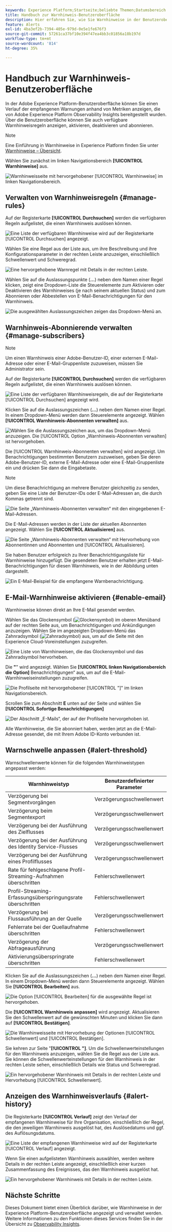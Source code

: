 ```yaml
---
keywords: Experience Platform;Startseite;beliebte Themen;Datumsbereich
title: Handbuch zur Warnhinweis-Benutzeroberfläche
description: Hier erfahren Sie, wie Sie Warnhinweise in der Benutzeroberfläche von Experience Platform verwalten.
feature: Alerts
exl-id: 4ba3ef2b-7394-405e-979d-0e5e1fe676f3
source-git-commit: 57261ca37bf10e394f47ea4bb3c01856a18b197d
workflow-type: tm+mt
source-wordcount: '814'
ht-degree: 35%

---
```


# Handbuch zur Warnhinweis-Benutzeroberfläche

In der Adobe Experience Platform-Benutzeroberfläche können Sie einen Verlauf der empfangenen Warnungen anhand von Metriken anzeigen, die von Adobe Experience Platform Observability Insights bereitgestellt wurden. Über die Benutzeroberfläche können Sie auch verfügbare Warnhinweisregeln anzeigen, aktivieren, deaktivieren und abonnieren.

>[!NOTE]
>
>Eine Einführung in Warnhinweise in Experience Platform finden Sie unter [Warnhinweise – Übersicht](./overview.md).

Wählen Sie zunächst im linken Navigationsbereich **[!UICONTROL Warnhinweise]** aus.

![Warnhinweisseite mit hervorgehobener [!UICONTROL Warnhinweise] im linken Navigationsbereich.](../images/alerts/ui/workspace.png)

## Verwalten von Warnhinweisregeln {#manage-rules}

Auf der Registerkarte **[!UICONTROL Durchsuchen]** werden die verfügbaren Regeln aufgelistet, die einen Warnhinweis auslösen können.

![Eine Liste der verfügbaren Warnhinweise wird auf der Registerkarte [!UICONTROL Durchsuchen] angezeigt.](../images/alerts/ui/rules.png)

Wählen Sie eine Regel aus der Liste aus, um ihre Beschreibung und ihre Konfigurationsparameter in der rechten Leiste anzuzeigen, einschließlich Schwellenwert und Schweregrad.

![Eine hervorgehobene Warnregel mit Details in der rechten Leiste.](../images/alerts/ui/rule-details.png)

Wählen Sie auf die Auslassungspunkte (**...**) neben dem Namen einer Regel klicken, zeigt eine Dropdown-Liste die Steuerelemente zum Aktivieren oder Deaktivieren des Warnhinweises (je nach seinem aktuellen Status) und zum Abonnieren oder Abbestellen von E-Mail-Benachrichtigungen für den Warnhinweis.

![Die ausgewählten Auslassungszeichen zeigen das Dropdown-Menü an.](../images/alerts/ui/disable-subscribe.png)

## Warnhinweis-Abonnierende verwalten {#manage-subscribers}

>[!NOTE]
>
> Um einen Warnhinweis einer Adobe-Benutzer-ID, einer externen E-Mail-Adresse oder einer E-Mail-Gruppenliste zuzuweisen, müssen Sie Administrator sein.

Auf der Registerkarte **[!UICONTROL Durchsuchen]** werden die verfügbaren Regeln aufgelistet, die einen Warnhinweis auslösen können.

![Eine Liste der verfügbaren Warnhinweisregeln, die auf der Registerkarte [!UICONTROL Durchsuchen] angezeigt wird.](../images/alerts/ui/rules.png)

Klicken Sie auf die Auslassungszeichen (**…**) neben dem Namen einer Regel. In einem Dropdown-Menü werden dann Steuerelemente angezeigt. Wählen **[!UICONTROL Warnhinweis-Abonnenten verwalten]** aus.

![Wählen Sie die Auslassungszeichen aus, um das Dropdown-Menü anzuzeigen. Die [!UICONTROL Option „Warnhinweis-Abonnenten verwalten] ist hervorgehoben.](../images/alerts/ui/manage-alert-subscribers.png)

Die [!UICONTROL Warnhinweis-Abonnenten verwalten] wird angezeigt. Um Benachrichtigungen bestimmten Benutzern zuzuweisen, geben Sie deren Adobe-Benutzer-ID, externe E-Mail-Adresse oder eine E-Mail-Gruppenliste ein und drücken Sie dann die Eingabetaste.

>[!NOTE]
>
>Um diese Benachrichtigung an mehrere Benutzer gleichzeitig zu senden, geben Sie eine Liste der Benutzer-IDs oder E-Mail-Adressen an, die durch Kommas getrennt sind.

![Die Seite „Warnhinweis-Abonnenten verwalten“ mit den eingegebenen E-Mail-Adressen.](../images/alerts/ui/manage-alert-add-email.png)

Die E-Mail-Adressen werden in der Liste der aktuellen Abonnenten angezeigt. Wählen Sie **[!UICONTROL Aktualisieren]** aus.

![Die Seite „Warnhinweis-Abonnenten verwalten“ mit Hervorhebung von Abonnentinnen und Abonnenten und [!UICONTROL Aktualisieren].](../images/alerts/ui/manage-alert-subscribers-added-email.png)

Sie haben Benutzer erfolgreich zu Ihrer Benachrichtigungsliste für Warnhinweise hinzugefügt. Die gesendeten Benutzer erhalten jetzt E-Mail-Benachrichtigungen für diesen Warnhinweis, wie in der Abbildung unten dargestellt.

![Ein E-Mail-Beispiel für die empfangene Warnbenachrichtigung.](../images/alerts/ui/manage-alert-subscribers-email.png)

## E-Mail-Warnhinweise aktivieren {#enable-email}

Warnhinweise können direkt an Ihre E-Mail gesendet werden.

Wählen Sie das Glockensymbol (![Glockensymbol](/help/images/icons/bell.png)) im oberen Menüband auf der rechten Seite aus, um Benachrichtigungen und Ankündigungen anzuzeigen. Wählen Sie im angezeigten Dropdown-Menü das Zahnradsymbol (![Zahnradsymbol](/help/images/icons/settings.png)) aus, um auf die Seite mit den Experience Cloud-Voreinstellungen zuzugreifen.

![Eine Liste von Warnhinweisen, die das Glockensymbol und das Zahnradsymbol hervorheben.](../images/alerts/ui/edit-preferences.png)

Die **&quot;**&quot; wird angezeigt. Wählen Sie **[!UICONTROL linken Navigationsbereich die Option]** Benachrichtigungen“ aus, um auf die E-Mail-Warnhinweiseinstellungen zuzugreifen.

![Die Profilseite mit hervorgehobener [!UICONTROL  &quot;]&quot; im linken Navigationsbereich.](../images/alerts/ui/profile.png)

Scrollen Sie zum Abschnitt **E** unten auf der Seite und wählen Sie **[!UICONTROL Sofortige Benachrichtigungen]**

![Der Abschnitt „E-Mails“, der auf der Profilseite hervorgehoben ist.](../images/alerts/ui/notifications.png)

Alle Warnhinweise, die Sie abonniert haben, werden jetzt an die E-Mail-Adresse gesendet, die mit Ihrem Adobe ID-Konto verbunden ist.

## Warnschwelle anpassen {#alert-threshold}

Warnschwellenwerte können für die folgenden Warnhinweistypen angepasst werden:

| Warnhinweistyp | Benutzerdefinierter Parameter |
|---|---|
| Verzögerung bei Segmentvorgängen | Verzögerungsschwellenwert |
| Verzögerung beim Segmentexport | Verzögerungsschwellenwert |
| Verzögerung bei der Ausführung des Zielflusses | Verzögerungsschwellenwert |
| Verzögerung bei der Ausführung des Identity Service-Flusses | Verzögerungsschwellenwert |
| Verzögerung bei der Ausführung eines Profilflusses | Verzögerungsschwellenwert |
| Rate für fehlgeschlagene Profil-Streaming-Aufnahmen überschritten | Fehlerschwellenwert |
| Profil-Streaming-Erfassungsüberspringungsrate überschritten | Fehlerschwellenwert |
| Verzögerung bei Flussausführung an der Quelle | Verzögerungsschwellenwert |
| Fehlerrate bei der Quellaufnahme überschritten | Fehlerschwellenwert |
| Verzögerung der Abfrageausführung | Verzögerungsschwellenwert |
| Aktivierungsüberspringrate überschritten | Fehlerschwellenwert |

Klicken Sie auf die Auslassungszeichen (**…**) neben dem Namen einer Regel. In einem Dropdown-Menü werden dann Steuerelemente angezeigt. Wählen Sie **[!UICONTROL Bearbeiten]** aus.

![Die Option [!UICONTROL Bearbeiten] für die ausgewählte Regel ist hervorgehoben.](../images/alerts/ui/threshold-edit.png)

Die **[!UICONTROL Warnhinweis anpassen]** wird angezeigt. Aktualisieren Sie den Schwellenwert auf die gewünschten Minuten und klicken Sie dann auf **[!UICONTROL Bestätigen]**.

![Die Warnhinweisseite mit Hervorhebung der Optionen [!UICONTROL Schwellenwert] und [!UICONTROL Bestätigen].](../images/alerts/ui/threshold-update.png)

Sie kehren zur Seite &quot;**[!UICONTROL &quot;]**. Um die Schwellenwerteinstellungen für den Warnhinweis anzuzeigen, wählen Sie die Regel aus der Liste aus. Sie können die Schwellenwerteinstellungen für den Warnhinweis in der rechten Leiste sehen, einschließlich Details wie Status und Schweregrad.

![Ein hervorgehobener Warnhinweis mit Details in der rechten Leiste und Hervorhebung [!UICONTROL Schwellenwert].](../images/alerts/ui/threshold-view.png)

## Anzeigen des Warnhinweisverlaufs {#alert-history}

Die Registerkarte **[!UICONTROL Verlauf]** zeigt den Verlauf der empfangenen Warnhinweise für Ihre Organisation, einschließlich der Regel, die den jeweiligen Warnhinweis ausgelöst hat, des Auslösedatums und ggf. des Auflösungsdatums.

![Eine Liste der empfangenen Warnhinweise wird auf der Registerkarte [!UICONTROL Verlauf] angezeigt.](../images/alerts/ui/history.png)

Wenn Sie einen aufgelisteten Warnhinweis auswählen, werden weitere Details in der rechten Leiste angezeigt, einschließlich einer kurzen Zusammenfassung des Ereignisses, das den Warnhinweis ausgelöst hat.

![Ein hervorgehobener Warnhinweis mit Details in der rechten Leiste.](../images/alerts/ui/history-details.png)

## Nächste Schritte

Dieses Dokument bietet einen Überblick darüber, wie Warnhinweise in der Experience Platform-Benutzeroberfläche angezeigt und verwaltet werden. Weitere Informationen zu den Funktionen dieses Services finden Sie in der Übersicht zu [Observability Insights](../home.md).
